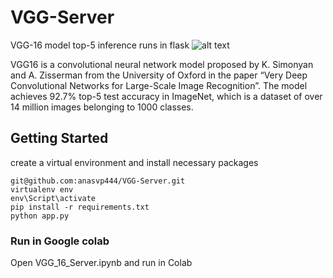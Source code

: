 # VGG-Server
VGG-16 model top-5 inference runs in flask
![alt text](https://github.com/anasvp444/VGG-Server/raw/main/screen_record.png)


VGG16 is a convolutional neural network model proposed by K. Simonyan and A. Zisserman from the University of Oxford in the paper “Very Deep Convolutional Networks for Large-Scale Image Recognition”. The model achieves 92.7% top-5 test accuracy in ImageNet, which is a dataset of over 14 million images belonging to 1000 classes.

## Getting Started

create a virtual environment and install necessary packages

```
git@github.com:anasvp444/VGG-Server.git
virtualenv env
env\Script\activate
pip install -r requirements.txt
python app.py
```

### Run in Google colab

Open VGG_16_Server.ipynb and run in Colab
